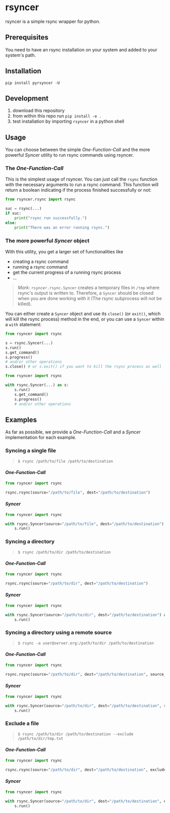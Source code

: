 # rsyncer
rsyncer is a simple rsync wrapper for python.

## Prerequisites
You need to have an rsync installation on your system and added to your system's path.

## Installation
`pip install pyrsyncer -U`

## Development
1. download this repository
2. from within this repo run `pip install -e .`
3. test installation by importing `rsyncer` in a python shell

## Usage
You can choose between the simple *One-Function-Call* and the more powerful *Syncer* utility to run rsync commands using
rsyncer.

### The *One-Function-Call*
This is the simplest usage of rsyncer. You can just call the `rsync` function with the necessary arguments to run a
rsync command. This function will return a boolean indicating if the process finished successfully or not:

```python
from rsyncer.rsync import rsync

suc = rsync(...)
if suc:
    print("rsync run successfully.")
else:
    print("There was an error running rsync.")
```

### The more powerful *Syncer* object
With this utility, you get a larger set of functionalities like
- creating a rsync command
- running a rsync command
- get the current progress of a running rsync process
- ...

> *Mark:* `rsyncer.rsync.Syncer` creates a temporary files in `/tmp` where rsync's output is written to. Therefore, a `Syncer` 
> should be closed when you are done working with it (The rsync subprocess will not be killed).

You can either create a `Syncer` object and use its `close()` (or `exit()`, which will kill the rsync process) method in
the end, or you can use a `Syncer` within a `with` statement:
```python
from rsyncer import rsync

s = rsync.Syncer(...)
s.run()
s.get_command()
s.progress()
# and/or other operations
s.close() # or s.exit() if you want to kill the rsync process as well
```
```python
from rsyncer import rsync

with rsync.Syncer(...) as s:
    s.run()
    s.get_command()
    s.progress()
    # and/or other operations
```

## Examples
As far as possible, we provide a *One-Function-Call* and a *Syncer* implementation for each example.

### Syncing a single file
> `$ rsync /path/to/file /path/to/destination`

#### *One-Function-Call*
```python
from rsyncer import rsync

rsync.rsync(source="/path/to/file", dest="/path/to/destination")
```

#### *Syncer*
```python
from rsyncer import rsync

with rsync.Syncer(source="/path/to/file", dest="/path/to/destination") as s:
    s.run()
```

### Syncing a directory
> `$ rsync /path/to/dir /path/to/destination`

#### *One-Function-Call*
```python
from rsyncer import rsync

rsync.rsync(source="/path/to/dir", dest="/path/to/destination")
```

#### *Syncer*
```python
from rsyncer import rsync

with rsync.Syncer(source="/path/to/dir", dest="/path/to/destination") as s:
    s.run()
```

### Syncing a directory using a remote source
> `$ rsync -a user@server.org:/path/to/dir /path/to/destination`

#### *One-Function-Call*
```python
from rsyncer import rsync

rsync.rsync(source="/path/to/dir", dest="/path/to/destination", source_ssh="user@server.org")
```

#### *Syncer*
```python
from rsyncer import rsync

with rsync.Syncer(source="/path/to/dir", dest="/path/to/destination", source_ssh="user@server.org") as s:
    s.run()
```

### Exclude a file
> `$ rsync /path/to/dir /path/to/destination --exclude /path/to/dir/tmp.txt`

#### *One-Function-Call*
```python
from rsyncer import rsync

rsync.rsync(source="/path/to/dir", dest="/path/to/destination", excludes=["/path/to/dir/tmp.txt"])
```

#### *Syncer*
```python
from rsyncer import rsync

with rsync.Syncer(source="/path/to/dir", dest="/path/to/destination", excludes=["/path/to/dir/tmp.txt"]) as s:
    s.run()
```
